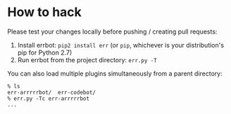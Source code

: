 How to hack
===========

Please test your changes locally before pushing / creating pull requests:

1. Install errbot: `pip2 install err` (or `pip`, whichever is your distribution's pip for Python 2.7)
2. Run errbot from the project directory: `err.py -T`

You can also load multiple plugins simultaneously from a parent directory:

    % ls
    err-arrrrrbot/  err-codebot/
    % err.py -Tc err-arrrrrbot
    ...